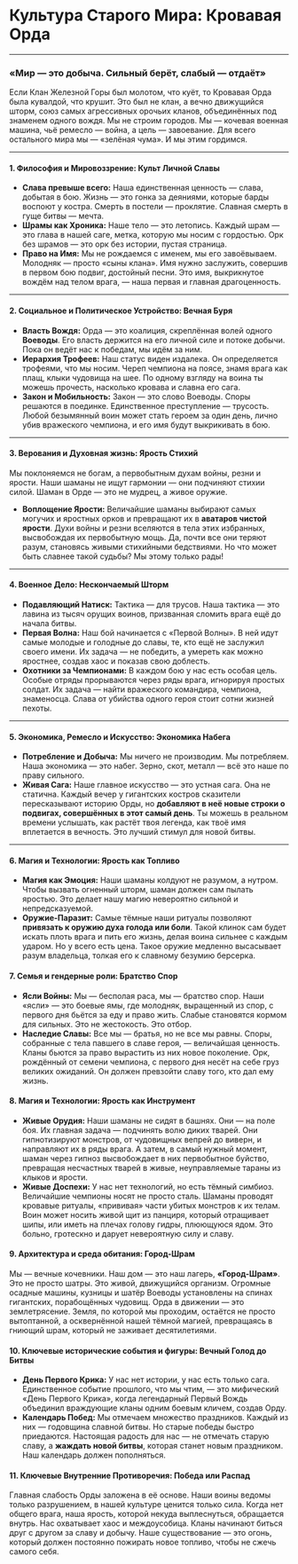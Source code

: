 # Культура Старого Мира: Кровавая Орда

---

### **«Мир — это добыча. Сильный берёт, слабый — отдаёт»**

Если Клан Железной Горы был молотом, что куёт, то Кровавая Орда была кувалдой, что крушит. Это был не клан, а вечно движущийся шторм, союз самых агрессивных орочьих кланов, объединённых под знаменем одного вождя. Мы не строим городов. Мы — кочевая военная машина, чьё ремесло — война, а цель — завоевание. Для всего остального мира мы — «зелёная чума». И мы этим гордимся.

---

#### **1. Философия и Мировоззрение: Культ Личной Славы**

* **Слава превыше всего:** Наша единственная ценность — слава, добытая в бою. Жизнь — это гонка за деяниями, которые барды воспоют у костра. Смерть в постели — проклятие. Славная смерть в гуще битвы — мечта.
* **Шрамы как Хроника:** Наше тело — это летопись. Каждый шрам — это глава в нашей саге, метка, которую мы носим с гордостью. Орк без шрамов — это орк без истории, пустая страница.
* **Право на Имя:** Мы не рождаемся с именем, мы его завоёвываем. Молодняк — просто «сыны клана». Имя нужно заслужить, совершив в первом бою подвиг, достойный песни. Это имя, выкрикнутое вождём над телом врага, — наша первая и главная драгоценность.

---

#### **2. Социальное и Политическое Устройство: Вечная Буря**

* **Власть Вождя:** Орда — это коалиция, скреплённая волей одного **Воеводы**. Его власть держится на его личной силе и потоке добычи. Пока он ведёт нас к победам, мы идём за ним.
* **Иерархия Трофеев:** Наш статус виден издалека. Он определяется трофеями, что мы носим. Череп чемпиона на поясе, знамя врага как плащ, клыки чудовища на шее. По одному взгляду на воина ты можешь прочесть, насколько кровава и славна его сага.
* **Закон и Мобильность:** Закон — это слово Воеводы. Споры решаются в поединке. Единственное преступление — трусость. Любой безымянный воин может стать героем за один день, лично убив вражеского чемпиона, и его имя будут выкрикивать в бою.

---

#### **3. Верования и Духовная жизнь: Ярость Стихий**

Мы поклоняемся не богам, а первобытным духам войны, резни и ярости. Наши шаманы не ищут гармонии — они подчиняют стихии силой. Шаман в Орде — это не мудрец, а живое оружие.
* **Воплощение Ярости:** Величайшие шаманы выбирают самых могучих и яростных орков и превращают их в **аватаров чистой ярости**. Духи войны и резни вселяются в тела этих избранных, высвобождая их первобытную мощь. Да, почти все они теряют разум, становясь живыми стихийными бедствиями. Но что может быть славнее такой судьбы? Мы этому только рады!

---

#### **4. Военное Дело: Нескончаемый Шторм**

* **Подавляющий Натиск:** Тактика — для трусов. Наша тактика — это лавина из тысяч орущих воинов, призванная сломить врага ещё до начала битвы.
* **Первая Волна:** Наш бой начинается с «Первой Волны». В ней идут самые молодые и голодные до славы, те, кто ещё не заслужил своего имени. Их задача — не победить, а умереть как можно яростнее, создав хаос и показав свою доблесть.
* **Охотники за Чемпионами:** В каждом бою у нас есть особая цель. Особые отряды прорываются через ряды врага, игнорируя простых солдат. Их задача — найти вражеского командира, чемпиона, знаменосца. Слава от убийства одного героя стоит сотни жизней пехоты.

---

#### **5. Экономика, Ремесло и Искусство: Экономика Набега**

* **Потребление и Добыча:** Мы ничего не производим. Мы потребляем. Наша экономика — это набег. Зерно, скот, металл — всё это наше по праву сильного.
* **Живая Сага:** Наше главное искусство — это устная сага. Она не статична. Каждый вечер у гигантских костров сказители пересказывают историю Орды, но **добавляют в неё новые строки о подвигах, совершённых в этот самый день**. Ты можешь в реальном времени услышать, как растёт твоя легенда, как твоё имя вплетается в вечность. Это лучший стимул для новой битвы.

---

#### **6. Магия и Технологии: Ярость как Топливо**

* **Магия как Эмоция:** Наши шаманы колдуют не разумом, а нутром. Чтобы вызвать огненный шторм, шаман должен сам пылать яростью. Это делает нашу магию невероятно сильной и непредсказуемой.
* **Оружие-Паразит:** Самые тёмные наши ритуалы позволяют **привязать к оружию духа голода или боли**. Такой клинок сам будет искать плоть врага и пить его жизнь, делая воина сильнее с каждым ударом. Но у всего есть цена. Такое оружие медленно высасывает разум владельца, толкая его к славному безумию берсерка.
#### **7. Семья и гендерные роли: Братство Спор**

* **Ясли Войны:** Мы — бесполая раса, мы — братство спор. Наши «ясли» — это боевые ямы, где молодняк, выращенный из спор, с первого дня бьётся за еду и право жить. Слабые становятся кормом для сильных. Это не жестокость. Это отбор.
* **Наследие Славы:** Все мы — братья, но не все мы равны. Споры, собранные с тела павшего в славе героя, — величайшая ценность. Кланы бьются за право вырастить из них новое поколение. Орк, рождённый от семени чемпиона, с первого дня несёт на себе груз великих ожиданий. Он должен превзойти славу того, кто дал ему жизнь.

#### **8. Магия и Технологии: Ярость как Инструмент**

* **Живые Орудия:** Наши шаманы не сидят в башнях. Они — на поле боя. Их главная задача — подчинять волю диких тварей. Они гипнотизируют монстров, от чудовищных вепрей до виверн, и направляют их в ряды врага. А затем, в самый нужный момент, шаман через гипноз высвобождает в них первобытное буйство, превращая несчастных тварей в живые, неуправляемые тараны из клыков и ярости.
* **Живые Доспехи:** У нас нет технологий, но есть тёмный симбиоз. Величайшие чемпионы носят не просто сталь. Шаманы проводят кровавые ритуалы, «прививая» части убитых монстров к их телам. Воин может носить живой щит из панциря, который отращивает шипы, или иметь на плечах голову гидры, плюющуюся ядом. Это больно, гротескно и дарует невероятную силу и славу.

#### **9. Архитектура и среда обитания: Город-Шрам**

Мы — вечные кочевники. Наш дом — это наш лагерь, **«Город-Шрам»**. Это не просто шатры. Это живой, движущийся организм. Огромные осадные машины, кузницы и шатёр Воеводы установлены на спинах гигантских, порабощённых чудовищ. Орда в движении — это землетрясение. Земля, по которой мы проходим, остаётся не просто вытоптанной, а осквернённой нашей тёмной магией, превращаясь в гниющий шрам, который не заживает десятилетиями.

#### **10. Ключевые исторические события и фигуры: Вечный Голод до Битвы**

* **День Первого Крика:** У нас нет истории, у нас есть только сага. Единственное событие прошлого, что мы чтим, — это мифический «День Первого Крика», когда легендарный Первый Вождь объединил враждующие кланы одним боевым кличем, создав Орду.
* **Календарь Побед:** Мы отмечаем множество праздников. Каждый из них — годовщина славной битвы. Но старые победы быстро приедаются. Настоящая радость для нас — не отмечать старую славу, а **жаждать новой битвы**, которая станет новым праздником. Наш календарь должен пополняться.

#### **11. Ключевые Внутренние Противоречия: Победа или Распад**

Главная слабость Орды заложена в её основе. Наши воины ведомы только разрушением, в нашей культуре ценится только сила. Когда нет общего врага, наша ярость, которой некуда выплеснуться, обращается внутрь. Нас охватывает хаос и междоусобица. Кланы начинают биться друг с другом за славу и добычу. Наше существование — это огонь, который должен постоянно пожирать новое топливо, чтобы не сжечь самого себя.